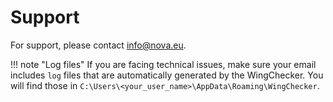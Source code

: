 # Support

For support, please contact <info@nova.eu>.

!!! note "Log files"
    If you are facing technical issues, make sure your email includes `log` files that are automatically generated by the WingChecker. You will find those in `C:\Users\<your_user_name>\AppData\Roaming\WingChecker`.